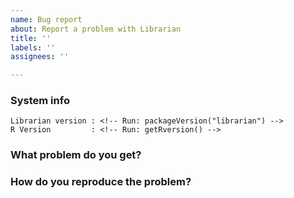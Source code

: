 ```yaml
---
name: Bug report
about: Report a problem with Librarian
title: ''
labels: ''
assignees: ''

---
```


### System info

    Librarian version : <!-- Run: packageVersion("librarian") -->
    R Version         : <!-- Run: getRversion() -->

### What problem do you get?



### How do you reproduce the problem?
